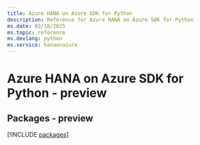 ```yaml
---
title: Azure HANA on Azure SDK for Python
description: Reference for Azure HANA on Azure SDK for Python
ms.date: 03/18/2025
ms.topic: reference
ms.devlang: python
ms.service: hanaonazure
---
```

# Azure HANA on Azure SDK for Python - preview
## Packages - preview
[!INCLUDE [packages](hana-on-azure-index.md)]